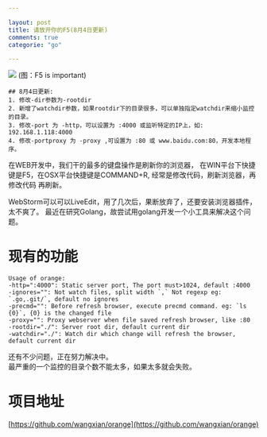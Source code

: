 ```yaml
---

layout: post
title: 请放开你的F5(8月4日更新)
comments: true
categorie: "go"

---
```


![](http://ww3.sinaimg.cn/mw690/493b785ajw1e76gn9g7zrj20f00b8jrw.jpg)
(图：F5 is important)

	## 8月4日更新:  
	1. 修改-dir参数为-rootdir
	2. 新增了watchdir参数，如果rootdir下的目录很多，可以单独指定watchdir来缩小监控的目录。
	3. 修改-port 为 -http，可以设置为 :4000 或监听特定的IP上，如: 192.168.1.118:4000
	4. 修改-portproxy 为 -proxy ,可设置为 :80 或 www.baidu.com:80，开发本地程序。


在WEB开发中，我们干的最多的键盘操作是刷新你的浏览器，
在WIN平台下快捷键是F5，在OSX平台快捷键是COMMAND+R, 经常是修改代码，刷新浏览器，再修改代码
再刷新。

WebStorm可以可以LiveEdit，用了几次后，果断放弃了，还要安装浏览器插件，太不爽了。
最近在研究Golang，故尝试用golang开发一个小工具来解决这个问题。

# 现有的功能

	Usage of orange:
	-http=":4000": Static server port, The port must>1024, default :4000
	-ignores="": Not watch files, split width `,` Not regexp eg: `.go,.git/`, default no ignores
	-precmd="": Before refresh browser, execute precmd command. eg: `ls {0}`, {0} is the changed file
	-proxy="": Proxy webserver when file saved refresh browser, like :80
	-rootdir="./": Server root dir, default current dir
	-watchdir="./": Watch dir which change will refresh the browser, default current dir
  

还有不少问题，正在努力解决中。  
最严重的一个监控的目录个数不能太多，如果太多就会失败。

# 项目地址

[https://github.com/wangxian/orange](https://github.com/wangxian/orange)


